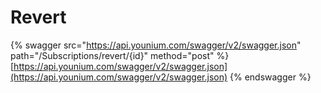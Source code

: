 # Revert

{% swagger src="https://api.younium.com/swagger/v2/swagger.json" path="/Subscriptions/revert/{id}" method="post" %}
[https://api.younium.com/swagger/v2/swagger.json](https://api.younium.com/swagger/v2/swagger.json)
{% endswagger %}
